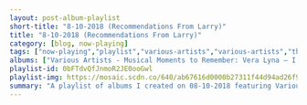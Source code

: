 ```yaml
---
layout: post-album-playlist
short-title: "8-10-2018 (Recommendations From Larry)"
title: "8-10-2018 (Recommendations From Larry)"
category: [blog, now-playing]
tags: ["now-playing","playlist","various-artists","various-artists","the-western-swing-authority","asleep-at-the-wheel","asleep-at-the-wheel","bob-wills-&-his-texas-playboys","daniel-newton"]
albums: ["Various Artists - Musical Moments to Remember: Vera Lyna – I'm in the Mood for Love (Remastered 2017)","Various Artists - We'll Meet Again, The Very Best Of Vera Lynn","The Western Swing Authority - The Western Swing Authority","Asleep At The Wheel - Asleep At The Wheel","Asleep At The Wheel - Western Standard Time","Bob Wills & His Texas Playboys - Classic Western Swing","Daniel Newton - Cafe Accordion"]
playlist-id: 0bFTdvQfJnmoR2JE0ooGwl
playlist-img: https://mosaic.scdn.co/640/ab67616d0000b27311f44d94ad26f9a6022da021ab67616d0000b27363bced8e7e49a27cf65f8f16ab67616d0000b27388180de6a6b96ff8d09622b0ab67616d0000b273b48eb031994afa38b9226280
summary: "A playlist of albums I created on 08-10-2018 featuring Various Artists, Various Artists, The Western Swing Authority, Asleep At The Wheel, Asleep At The Wheel, Bob Wills & His Texas Playboys, and Daniel Newton"
---
```

